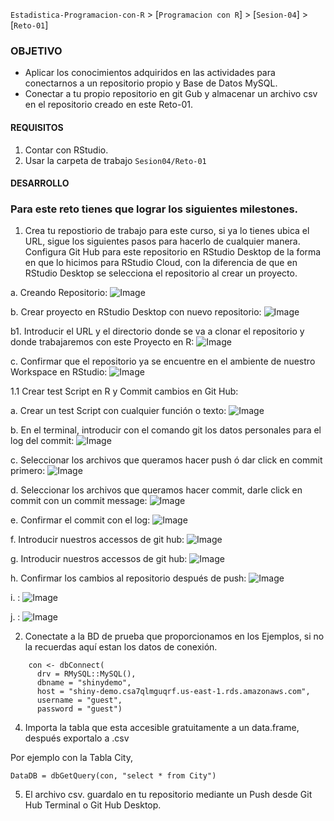 `Estadistica-Programacion-con-R` > [`Programacion con R`] > [`Sesion-04`] > [`Reto-01`] 

### OBJETIVO
- Aplicar los conocimientos adquiridos en las actividades para conectarnos a un repositorio propio y Base de Datos MySQL.
- Conectar a tu propio repositorio en git Gub y almacenar un archivo csv en el repositorio creado en este Reto-01.

#### REQUISITOS
1. Contar con RStudio.
1. Usar la carpeta de trabajo `Sesion04/Reto-01`

#### DESARROLLO

### Para este reto tienes que lograr los siguientes milestones.

1. Crea tu repostiorio de trabajo para este curso, si ya lo tienes ubica el URL, sigue los siguientes pasos para hacerlo de cualquier manera. Configura Git Hub para este repositorio en RStudio Desktop de la forma en que lo hicimos para RStudio Cloud, con la diferencia de que en RStudio Desktop se selecciona el repositorio al crear un proyecto.

a. Creando Repositorio:
![Image](../images/creategithubrepo.png)

b. Crear proyecto en RStudio Desktop con nuevo repositorio:
![Image](../images/createprojectfrommgit.png)

b1. Introducir el URL y el directorio donde se va a clonar el repositorio y donde trabajaremos con este Proyecto en R:
![Image](../images/clonegitrepo.png)

c. Confirmar que el repositorio ya se encuentre en el ambiente de nuestro Workspace en RStudio:
![Image](../images/gitrepoenvironment.png)

1.1 Crear test Script en R y Commit cambios en Git Hub:

a. Crear un test Script con cualquier función o texto:
![Image](../images/GitRScript.png)

b. En el terminal, introducir con el comando git los datos personales para el log del commit:
![Image](../images/gitemailname.png)

c. Seleccionar los archivos que queramos hacer push ó dar click en commit primero:
![Image](../images/gitcommit.png)

d. Seleccionar los archivos que queramos hacer commit, darle click en commit con un commit message:
![Image](../images/gitselect.png)

e. Confirmar el commit con el log: 
![Image](../images/gitcommitlog.png)

f. Introducir nuestros accessos de git hub:
![Image](../images/githubpush1.png)

g. Introducir nuestros accessos de git hub:
![Image](../images/githubpass.png)

h. Confirmar los cambios al repositorio después de push:
![Image](../images/gitpush.png)

i. :
![Image](../images/gitrepoenvironment.png)

j. :
![Image](../images/gitrepoenvironment.png)

2. Conectate a la BD de prueba que proporcionamos en los Ejemplos, si no la recuerdas aquí estan los datos de conexión.

```{r}
    con <- dbConnect(
      drv = RMySQL::MySQL(),
      dbname = "shinydemo",
      host = "shiny-demo.csa7qlmguqrf.us-east-1.rds.amazonaws.com",
      username = "guest",
      password = "guest")
```
4. Importa la tabla que esta accesible gratuitamente a un data.frame, después exportalo a .csv

Por ejemplo con la Tabla City,

```{r}
DataDB = dbGetQuery(con, "select * from City")
```

5. El archivo csv. guardalo en tu repositorio mediante un Push desde Git Hub Terminal o Git Hub Desktop.
       
